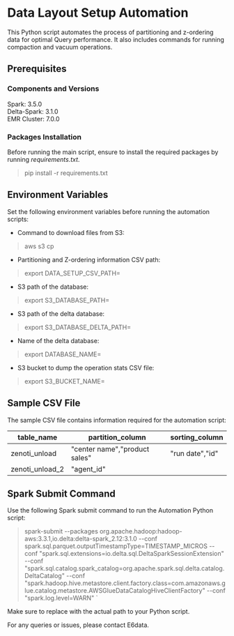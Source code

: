 # Data Layout Setup Automation

This Python script automates the process of partitioning and z-ordering data for optimal Query performance. It also includes commands for running compaction and vacuum operations.

## Prerequisites
### Components and Versions
Spark: 3.5.0 \
Delta-Spark: 3.1.0 \
EMR Cluster: 7.0.0

### Packages Installation

Before running the main script, ensure to install the required packages by running *requirements.txt*.

> pip install -r requirements.txt

## Environment Variables
Set the following environment variables before running the automation scripts:

* Command to download files from S3:
> aws s3 cp <S3-Path> <Destination-Path>

* Partitioning and Z-ordering information CSV path:
> export DATA_SETUP_CSV_PATH=<Path-to-python-script>

* S3 path of the database:
> export S3_DATABASE_PATH=<S3-path-of-database>

* S3 path of the delta database:
> export S3_DATABASE_DELTA_PATH=<S3-path-of-delta-database>

* Name of the delta database:
> export DATABASE_NAME=<Database-name>

* S3 bucket to dump the operation stats CSV file:
> export S3_BUCKET_NAME=<S3-bucket-name>

## Sample CSV File
The sample CSV file contains information required for the automation script:

| table_name | partition_column | sorting_column|
|------------|------------------|---------------|
| zenoti_unload| "center name","product sales" | "run date","id" |
|zenoti_unload_2 | "agent_id" |

## Spark Submit Command
Use the following Spark submit command to run the Automation Python script:

> spark-submit --packages org.apache.hadoop:hadoop-aws:3.3.1,io.delta:delta-spark_2.12:3.1.0  --conf spark.sql.parquet.outputTimestampType=TIMESTAMP_MICROS --conf "spark.sql.extensions=io.delta.sql.DeltaSparkSessionExtension" --conf "spark.sql.catalog.spark_catalog=org.apache.spark.sql.delta.catalog.DeltaCatalog" --conf "spark.hadoop.hive.metastore.client.factory.class=com.amazonaws.glue.catalog.metastore.AWSGlueDataCatalogHiveClientFactory" --conf "spark.log.level=WARN" <path-to-python-script>`

Make sure to replace <path-to-python-script> with the actual path to your Python script.

For any queries or issues, please contact E6data.